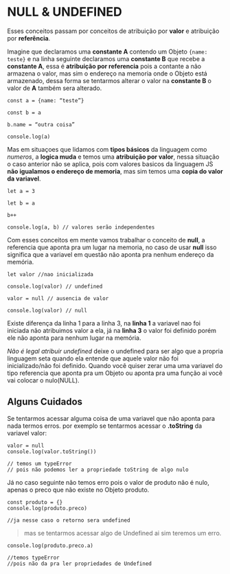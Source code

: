 # NULL & UNDEFINED

Esses conceitos passam por conceitos de atribuição por **valor** e atribuição por **referência**.

Imagine que declaramos uma **constante A** contendo um Objeto `{name: teste}` e na linha seguinte declaramos uma **constante B** que recebe a **constante A**, essa é **atribuição por referencia** pois a contante a não armazena o valor, mas sim o endereço na memoria onde o Objeto está armazenado, dessa forma se tentarmos alterar o valor na **constante B** o valor de **A** também sera alterado.

    const a = {name: “teste”}

    const b = a

    b.name = “outra coisa”

    console.log(a)

Mas em situaçoes que lidamos com **tipos básicos** da linguagem como *numeros*, a **logica muda** e temos uma **atribuição por valor**, nessa situação o caso anterior não se aplica, pois com valores basicos da linguagem JS **não igualamos o endereço de memoria**, mas sim temos uma **copia do valor da variavel**.

    let a = 3

    let b = a

    b++

    console.log(a, b) // valores serão independentes

Com esses conceitos em mente vamos trabalhar o conceito de **null**, a referencia que aponta pra um lugar na memoria, no caso de usar **null** isso significa que a variavel em questão não aponta pra nenhum endereço da memória.

    let valor //nao inicializada

    console.log(valor) // undefined

    valor = null // ausencia de valor

    console.log(valor) // null

Existe diferença da linha 1 para a linha 3, na **linha 1** a variavel nao foi iniciada não atribuimos valor a ela, já na **linha 3** o valor foi definido porém ele não aponta para nenhum lugar na memória.

*Não é legal atribuir undefined* deixe o undefined para ser algo que a propria linguagem seta quando ela entende que aquele valor não foi inicializado/não foi definido. Quando você quiser zerar uma uma variavel do tipo referencia que aponta pra um Objeto ou aponta pra uma função ai você vai colocar o nulo(NULL).

## Alguns Cuidados

Se tentarmos acessar alguma coisa de uma variavel que não aponta para nada termos erros. por exemplo se tentarmos acessar o **.toString** da variavel valor:

    valor = null
    console.log(valor.toString())

    // temos um typeError
    // pois não podemos ler a propriedade toString de algo nulo

Já no caso seguinte não temos erro pois o valor de produto não é nulo, apenas o preco que não existe no Objeto produto.

    const produto = {}
    console.log(produto.preco)

    //ja nesse caso o retorno sera undefined

> mas se tentarmos acessar algo de Undefined ai sim teremos um erro.

    console.log(produto.preco.a)

    //temos typeError
    //pois não da pra ler propriedades de Undefined

